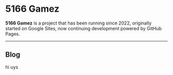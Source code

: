 # 5166 Gamez

**5166 Gamez** is a project that has been running since 2022, originally started on Google Sites, now continuing development powered by GitHub Pages.  

---

## Blog
hi uys
